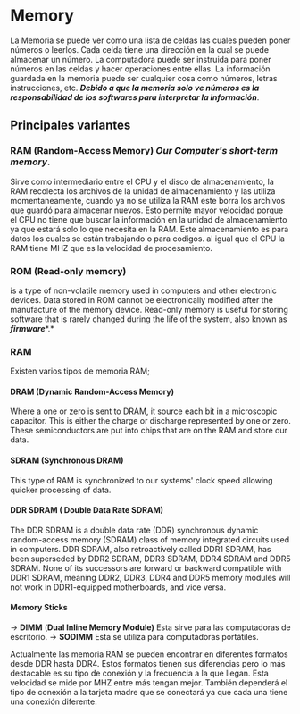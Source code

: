 # Memory

La Memoria se puede ver como una lista de celdas las cuales pueden poner números o leerlos. Cada celda tiene una dirección en la cual se puede almacenar un número. La computadora puede ser instruida para poner números en las celdas y hacer operaciones entre ellas. La información guardada en la memoria puede ser cualquier cosa como números, letras instrucciones, etc. ***Debido a que la memoria solo ve números es la responsabilidad de los softwares para interpretar la información***.

## Principales variantes

### RAM (Random-Access Memory) *Our Computer's short-term memory*. 

Sirve como intermediario entre el CPU y el disco de almacenamiento, la RAM recolecta los archivos de la unidad de almacenamiento y las utiliza momentaneamente, cuando ya no se utiliza la RAM este borra los archivos que guardó para almacenar nuevos. Esto permite mayor velocidad porque el CPU no tiene que buscar la información en la unidad de almacenamiento ya que estará solo lo que necesita en la RAM. Este almacenamiento es para datos los cuales se están trabajando o para codigos. al igual que el CPU la RAM tiene MHZ que es la velocidad de procesamiento.

### ROM (Read-only memory) 

is a type of non-volatile memory used in computers and other electronic devices. Data stored in ROM cannot be electronically modified after the manufacture of the memory device. Read-only memory is useful for storing software that is rarely changed during the life of the system, also known as ***firmware****.*

### RAM

Existen varios tipos de memoria RAM; 

#### DRAM (Dynamic Random-Access Memory) 

Where a one or zero is sent to DRAM, it source each bit in a microscopic capacitor. This is either the charge or discharge represented by one or zero. These semiconductors are put into chips that are on the RAM and store our data.

#### SDRAM (Synchronous DRAM)  

This type of RAM is synchronized to our systems' clock speed allowing quicker processing of data.

#### DDR SDRAM ( Double Data Rate SDRAM)

The DDR SDRAM is a double data rate (DDR) synchronous dynamic random-access memory (SDRAM) class of memory integrated circuits used in computers. DDR SDRAM, also retroactively called DDR1 SDRAM, has been superseded by DDR2 SDRAM, DDR3 SDRAM, DDR4 SDRAM and DDR5 SDRAM. None of its successors are forward or backward compatible with DDR1 SDRAM, meaning DDR2, DDR3, DDR4 and DDR5 memory modules will not work in DDR1-equipped motherboards, and vice versa.

#### Memory Sticks

   → **DIMM** (**Dual Inline Memory Module)** Esta sirve para las computadoras de escritorio.
   → **SODIMM** Esta se utiliza para computadoras portátiles.

Actualmente las memoria RAM se pueden encontrar en diferentes formatos desde DDR hasta DDR4. Estos formatos tienen sus diferencias pero lo más destacable es su tipo de conexión y la frecuencia a la que llegan. Esta velocidad se mide por MHZ entre más tengan mejor. También dependerá el tipo de conexión a la tarjeta madre que se conectará ya que cada una tiene una conexión diferente.